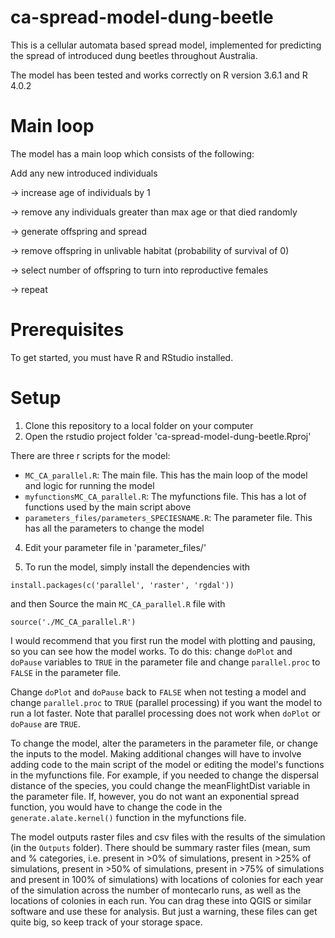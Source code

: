 # ca-spread-model-dung-beetle
This is a cellular automata based spread model, implemented for predicting the spread of introduced dung beetles throughout Australia.

The model has been tested and works correctly on R version 3.6.1 and R 4.0.2

# Main loop
The model has a main loop which consists of the following:

Add any new introduced individuals

-> increase age of individuals by 1

-> remove any individuals greater than max age or that died randomly

-> generate offspring and spread

-> remove offspring in unlivable habitat (probability of survival of 0)

-> select number of offspring to turn into reproductive females

-> repeat


# Prerequisites
To get started, you must have R and RStudio installed.

# Setup
1. Clone this repository to a local folder on your computer
2. Open the rstudio project folder 'ca-spread-model-dung-beetle.Rproj'

There are three r scripts for the model:
-	`MC_CA_parallel.R`: The main file. This has the main loop of the model and logic for running the model
-	`myfunctionsMC_CA_parallel.R`: The myfunctions file. This has a lot of functions used by the main script above
-	`parameters_files/parameters_SPECIESNAME.R`: The parameter file. This has all the parameters to change the model

4. Edit your parameter file in 'parameter_files/'

5. To run the model, simply install the dependencies with 
```
install.packages(c('parallel', 'raster', 'rgdal'))
```
and then Source the main `MC_CA_parallel.R` file with
```
source('./MC_CA_parallel.R')
```

I would recommend that you first run the model with plotting and pausing, so you can see how the model works.
To do this:
change `doPlot` and `doPause` variables to `TRUE` in the parameter file
and change `parallel.proc` to `FALSE` in the parameter file.

Change `doPlot` and `doPause` back to `FALSE` when not testing a model and change `parallel.proc` to `TRUE` (parallel processing) if you want the model to run a lot faster. Note that parallel processing does not work when `doPlot` or `doPause` are `TRUE`.

To change the model, alter the parameters in the parameter file, or change the inputs to the model. Making additional changes will have to involve adding code to the main script of the model or editing the model's functions in the myfunctions file. For example, if you needed to change the dispersal distance of the species, you could change the meanFlightDist variable in the parameter file. If, however, you do not want an exponential spread function, you would have to change the code in the `generate.alate.kernel()` function in the myfunctions file.

The model outputs raster files and csv files with the results of the simulation (in the `Outputs` folder). There should be summary raster files (mean, sum and % categories, i.e. present in >0% of simulations, present in >25% of simulations, present in >50% of simulations, present in >75% of simulations and present in 100% of simulations) with locations of colonies for each year of the simulation across the number of montecarlo runs, as well as the locations of colonies in each run. You can drag these into QGIS or similar software and use these for analysis. But just a warning, these files can get quite big, so keep track of your storage space.
